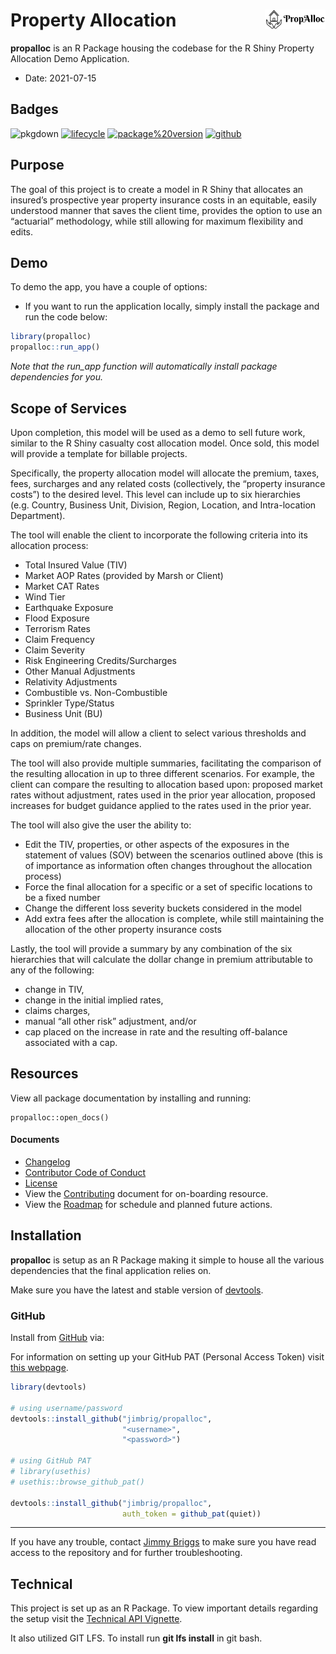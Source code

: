 
<!-- README.md is generated from README.Rmd. Please edit that file -->

# Property Allocation <img src='man/figures/logo.png' align="right" height="30.5" />

**propalloc** is an R Package housing the codebase for the R Shiny
Property Allocation Demo Application.

-   Date: 2021-07-15

## Badges

<!-- badges: start -->

![pkgdown](https://github.com/jimbrig/propalloc/workflows/pkgdown/badge.svg)
[![lifecycle](https://img.shields.io/badge/Lifecycle-Maturing-darkgreen.svg)](https://www.tidyverse.org/lifecycle/#maturing)
[![package%20version](https://img.shields.io/badge/Package%20Version-1.1.0-orange.svg)](https://github.com/jimbrig/propalloc/blob/master/commits/master)
[![github](https://img.shields.io/badge/Github-jimbrig/propalloc-black.svg)](https://github.com/jimbrig/propalloc)
<!-- [![R build status](https://github.com/jimbrig/propalloc/workflows/R-CMD-check/badge.svg)](https://github.com/jimbrig/propalloc/actions) -->
<!-- badges: end -->

## Purpose

The goal of this project is to create a model in R Shiny that allocates
an insured’s prospective year property insurance costs in an equitable,
easily understood manner that saves the client time, provides the option
to use an “actuarial” methodology, while still allowing for maximum
flexibility and edits.

## Demo

To demo the app, you have a couple of options:

-   If you want to run the application locally, simply install the
    package and run the code below:

``` r
library(propalloc)
propalloc::run_app()
```

*Note that the run_app function will automatically install package
dependencies for you.*

## Scope of Services

Upon completion, this model will be used as a demo to sell future work,
similar to the R Shiny casualty cost allocation model. Once sold, this
model will provide a template for billable projects.

Specifically, the property allocation model will allocate the premium,
taxes, fees, surcharges and any related costs (collectively, the
“property insurance costs”) to the desired level. This level can include
up to six hierarchies (e.g. Country, Business Unit, Division, Region,
Location, and Intra-location Department).

The tool will enable the client to incorporate the following criteria
into its allocation process:

-   Total Insured Value (TIV)
-   Market AOP Rates (provided by Marsh or Client)
-   Market CAT Rates
-   Wind Tier
-   Earthquake Exposure
-   Flood Exposure
-   Terrorism Rates
-   Claim Frequency
-   Claim Severity
-   Risk Engineering Credits/Surcharges
-   Other Manual Adjustments
-   Relativity Adjustments
-   Combustible vs. Non-Combustible
-   Sprinkler Type/Status
-   Business Unit (BU)

In addition, the model will allow a client to select various thresholds
and caps on premium/rate changes.

The tool will also provide multiple summaries, facilitating the
comparison of the resulting allocation in up to three different
scenarios. For example, the client can compare the resulting to
allocation based upon: proposed market rates without adjustment, rates
used in the prior year allocation, proposed increases for budget
guidance applied to the rates used in the prior year.

The tool will also give the user the ability to:

-   Edit the TIV, properties, or other aspects of the exposures in the
    statement of values (SOV) between the scenarios outlined above (this
    is of importance as information often changes throughout the
    allocation process)
-   Force the final allocation for a specific or a set of specific
    locations to be a fixed number
-   Change the different loss severity buckets considered in the model
-   Add extra fees after the allocation is complete, while still
    maintaining the allocation of the other property insurance costs

Lastly, the tool will provide a summary by any combination of the six
hierarchies that will calculate the dollar change in premium
attributable to any of the following:

-   change in TIV,
-   change in the initial implied rates,
-   claims charges,
-   manual “all other risk” adjustment, and/or
-   cap placed on the increase in rate and the resulting off-balance
    associated with a cap.

## Resources

View all package documentation by installing and running:

    propalloc::open_docs()

#### Documents

-   [Changelog](inst/reports/changelog.md)
-   [Contributor Code of Conduct](CODE_OF_CONDUCT.md)
-   [License](LICENSE.md)
-   View the [Contributing](inst/reports/contributing.md) document for
    on-boarding resource.  
-   View the [Roadmap](inst/reports/roadmap.md) for schedule and planned
    future actions.

## Installation

**propalloc** is setup as an R Package making it simple to house all the
various dependencies that the final application relies on.

Make sure you have the latest and stable version of
[devtools](https://github.com/hadley/devtools).

### GitHub

Install from [GitHub](https://github.com) via:

For information on setting up your GitHub PAT (Personal Access Token)
visit [this webpage](https://github.com/settings/tokens).

``` r
library(devtools)

# using username/password
devtools::install_github("jimbrig/propalloc",
                         "<username>", 
                         "<password>")

# using GitHub PAT
# library(usethis)
# usethis::browse_github_pat()

devtools::install_github("jimbrig/propalloc",
                         auth_token = github_pat(quiet))
```

------------------------------------------------------------------------

If you have any trouble, contact [Jimmy Briggs](jimbrig1993@outlook.com)
to make sure you have read access to the repository and for further
troubleshooting.

## Technical

This project is set up as an R Package. To view important details
regarding the setup visit the [Technical API Vignette]().

It also utilized GIT LFS. To install run **git lfs install** in git
bash.
